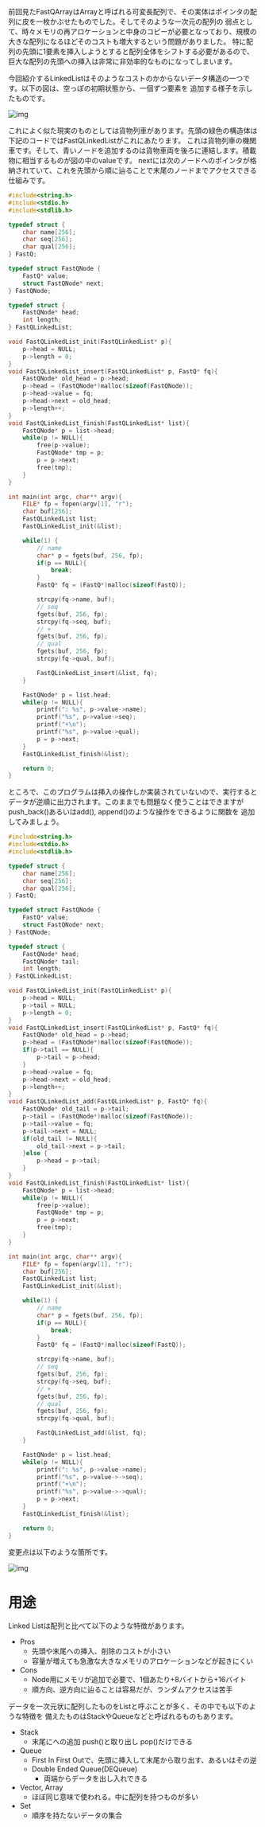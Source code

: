 前回見たFastQArrayはArrayと呼ばれる可変長配列で、その実体はポインタの配列に皮を一枚かぶせたものでした。そしてそのような一次元の配列の
弱点として、時々メモリの再アロケーションと中身のコピーが必要となっており、規模の大きな配列になるほどそのコストも増大するという問題がありました。
特に配列の先頭に1要素を挿入しようとすると配列全体をシフトする必要があるので、巨大な配列の先頭への挿入は非常に非効率的なものになってしまいます。

今回紹介するLinkedListはそのようなコストのかからないデータ構造の一つです。以下の図は、空っぽの初期状態から、一個ずつ要素を
追加する様子を示したものです。

![img](images/linked_list.png)

これによく似た現実のものとしては貨物列車があります。先頭の緑色の構造体は下記のコードではFastQLinkedListがこれにあたります。
これは貨物列車の機関車です。そして、青いノードを追加するのは貨物車両を後ろに連結します。積載物に相当するものが図の中のvalueです。
nextには次のノードへのポインタが格納されていて、これを先頭から順に辿ることで末尾のノードまでアクセスできる仕組みです。
```C
#include<string.h>
#include<stdio.h>
#include<stdlib.h>

typedef struct {
    char name[256];
    char seq[256];
    char qual[256];
} FastQ;

typedef struct FastQNode {
    FastQ* value;
    struct FastQNode* next;
} FastQNode;

typedef struct {
    FastQNode* head;
    int length;
} FastQLinkedList;

void FastQLinkedList_init(FastQLinkedList* p){
    p->head = NULL;
    p->length = 0;
}
void FastQLinkedList_insert(FastQLinkedList* p, FastQ* fq){
    FastQNode* old_head = p->head;
    p->head = (FastQNode*)malloc(sizeof(FastQNode));
    p->head->value = fq;
    p->head->next = old_head;
    p->length++;
}
void FastQLinkedList_finish(FastQLinkedList* list){
    FastQNode* p = list->head;
    while(p != NULL){
        free(p->value);
        FastQNode* tmp = p;
        p = p->next;
        free(tmp);
    }
}

int main(int argc, char** argv){
    FILE* fp = fopen(argv[1], "r");
    char buf[256];
    FastQLinkedList list;
    FastQLinkedList_init(&list);

    while(1) {
        // name
        char* p = fgets(buf, 256, fp);
        if(p == NULL){
            break;
        }
        FastQ* fq = (FastQ*)malloc(sizeof(FastQ));

        strcpy(fq->name, buf);
        // seq
        fgets(buf, 256, fp);
        strcpy(fq->seq, buf);
        // +
        fgets(buf, 256, fp);
        // qual
        fgets(buf, 256, fp);
        strcpy(fq->qual, buf);

        FastQLinkedList_insert(&list, fq);
    }

    FastQNode* p = list.head;
    while(p != NULL){
        printf(": %s", p->value->name);
        printf("%s", p->value->seq);
        printf("+\n");
        printf("%s", p->value->qual);
        p = p->next;
    }
    FastQLinkedList_finish(&list);

    return 0;
}
```
ところで、このプログラムは挿入の操作しか実装されていないので、実行すると
データが逆順に出力されます。このままでも問題なく使うことはできますが
push_back()あるいはadd(), append()のような操作をできるように関数を
追加してみましょう。

```C
#include<string.h>
#include<stdio.h>
#include<stdlib.h>

typedef struct {
    char name[256];
    char seq[256];
    char qual[256];
} FastQ;

typedef struct FastQNode {
    FastQ* value;
    struct FastQNode* next;
} FastQNode;

typedef struct {
    FastQNode* head;
    FastQNode* tail;
    int length;
} FastQLinkedList;

void FastQLinkedList_init(FastQLinkedList* p){
    p->head = NULL;
    p->tail = NULL;
    p->length = 0;
}
void FastQLinkedList_insert(FastQLinkedList* p, FastQ* fq){
    FastQNode* old_head = p->head;
    p->head = (FastQNode*)malloc(sizeof(FastQNode));
    if(p->tail == NULL){
        p->tail = p->head;
    }
    p->head->value = fq;
    p->head->next = old_head;
    p->length++;
}
void FastQLinkedList_add(FastQLinkedList* p, FastQ* fq){
    FastQNode* old_tail = p->tail;
    p->tail = (FastQNode*)malloc(sizeof(FastQNode));
    p->tail->value = fq;
    p->tail->next = NULL;
    if(old_tail != NULL){
        old_tail->next = p->tail;
    }else {
        p->head = p->tail;
    }
}
void FastQLinkedList_finish(FastQLinkedList* list){
    FastQNode* p = list->head;
    while(p != NULL){
        free(p->value);
        FastQNode* tmp = p;
        p = p->next;
        free(tmp);
    }
}

int main(int argc, char** argv){
    FILE* fp = fopen(argv[1], "r");
    char buf[256];
    FastQLinkedList list;
    FastQLinkedList_init(&list);

    while(1) {
        // name
        char* p = fgets(buf, 256, fp);
        if(p == NULL){
            break;
        }
        FastQ* fq = (FastQ*)malloc(sizeof(FastQ));

        strcpy(fq->name, buf);
        // seq
        fgets(buf, 256, fp);
        strcpy(fq->seq, buf);
        // +
        fgets(buf, 256, fp);
        // qual
        fgets(buf, 256, fp);
        strcpy(fq->qual, buf);

        FastQLinkedList_add(&list, fq);
    }

    FastQNode* p = list.head;
    while(p != NULL){
        printf(": %s", p->value->name);
        printf("%s", p->value->->seq);
        printf("+\n");
        printf("%s", p->value->->qual);
        p = p->next;
    }
    FastQLinkedList_finish(&list);

    return 0;
}
```

変更点は以下のような箇所です。

![img](images/diff_linkedlist1_linkedlist2.png)

# 用途

Linked Listは配列と比べて以下のような特徴があります。
- Pros
    - 先頭や末尾への挿入、削除のコストが小さい
    - 容量が増えても急激な大きなメモリのアロケーションなどが起きにくい
- Cons
    - Node用にメモリが追加で必要で、1個あたり+8バイトから+16バイト
    - 順方向、逆方向に辿ることは容易だが、ランダムアクセスは苦手

データを一次元状に配列したものをListと呼ぶことが多く、その中でも以下のような特徴を
備えたものはStackやQueueなどと呼ばれるものもあります。

- Stack
  - 末尾にへの追加 push()と取り出し pop()だけできる
- Queue
  - First In First Outで、先頭に挿入して末尾から取り出す、あるいはその逆
  - Double Ended Queue(DEQueue)
    - 両端からデータを出し入れできる
- Vector, Array
  - ほぼ同じ意味で使われる。中に配列を持つものが多い 
- Set
  - 順序を持たないデータの集合
